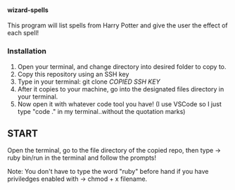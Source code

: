 #### wizard-spells
This program will list spells from Harry Potter and give the user the effect of each spell!

### Installation
1. Open your terminal, and change directory into desired folder to copy to.
2. Copy this repository using an SSH key
3. Type in your terminal: git clone *COPIED SSH KEY*
4. After it copies to your machine, go into the designated files directory in your terminal.
5. Now open it with whatever code tool you have!
(I use VSCode so I just type "code ." in my terminal..without the quotation marks)

## START
Open the terminal, go to the file directory of the copied repo, then type -> ruby bin/run  in the terminal and follow the prompts! 

Note: You don't have to type the word "ruby" before hand if you have priviledges enabled with -> chmod + x filename.
